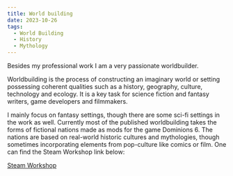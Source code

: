 ```yaml
---
title: World building
date: 2023-10-26
tags:
  - World Building
  - History
  - Mythology
---
```

Besides my professional work I am a very passionate worldbuilder.

Worldbuilding is the process of constructing an imaginary world or setting possessing coherent qualities such as a history, geography, culture, technology and ecology. It is a key task for science fiction and fantasy writers, game developers and filmmakers. 

I mainly focus on fantasy settings, though there are some sci-fi settings in the work as well. Currently most of the published worldbuilding takes the forms of fictional nations made as mods for the game Dominions 6. The nations are based on real-world historic cultures and mythologies, though sometimes incorporating elements from pop-culture like comics or film. One can find the Steam Workshop link below:

[Steam Workshop](hhttps://steamcommunity.com/id/dpuljiz/myworkshopfiles/?appid=2511500)


<!--more-->
